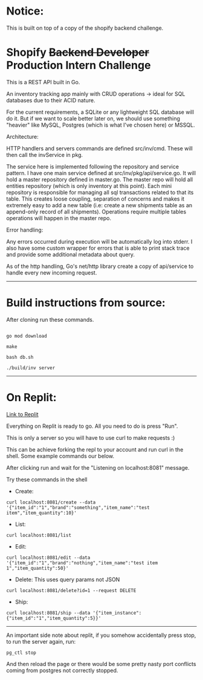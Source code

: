 # Notice:

This is built on top of a copy of the shopify backend challenge.

# Shopify ~~Backend Developer~~ Production Intern Challenge

This is a REST API built in Go.

An inventory tracking app mainly with CRUD operations -> ideal for SQL databases due to their ACID nature.

For the current requirements, a SQLite or any lightweight SQL database will do it. But if we want to scale better later on, we should use something "heavier" like MySQL, Postgres (which is what I've chosen here) or MSSQL.

Architecture:

HTTP handlers and servers commands are defined src/inv/cmd. These will then call the invService in pkg.

The service here is implemented following the repository and service pattern. I have one main service defined at src/inv/pkg/api/service.go. It will hold a master repository defined in master.go. The master repo will hold all entities repository (which is only inventory at this point). Each mini repository is responsible for managing all sql transactions related to that its table. This creates loose coupling, separation of concerns and makes it extremely easy to add a new table (i.e: create a new shipments table as an append-only record of all shipments). Operations require multiple tables operations will happen in the master repo.

Error handling:

Any errors occurred during execution will be automatically log into stderr. I also have some custom wrapper for errors that is able to print stack trace and provide some additional metadata about query.

As of the http handling, Go's net/http library create a copy of api/service to handle every new incoming request.

---

# Build instructions from source:

After cloning run these commands.

```

go mod download

make

bash db.sh

./build/inv server

```

---

# On Replit:

[Link to Replit](https://replit.com/@posrabi/shopify-backend-project-2#makefile)

Everything on Replit is ready to go. All you need to do is press "Run".

This is only a server so you will have to use curl to make requests :)

This can be achieve forking the repl to your account and run curl in the shell. Some example commands our below.

After clicking run and wait for the "Listening on localhost:8081" message.

Try these commands in the shell

- Create:

```
curl localhost:8081/create --data '{"item_id":"1","brand":"something","item_name":"test item","item_quantity":10}'
```

- List:

```
curl localhost:8081/list
```

- Edit:

```
curl localhost:8081/edit --data '{"item_id":"1","brand":"nothing","item_name":"test item 1","item_quantity":50}'
```

- Delete: This uses query params not JSON

```
curl localhost:8081/delete?id=1 --request DELETE
```

- Ship:

```
curl localhost:8081/ship --data '{"item_instance":{"item_id":"1","item_quantity":5}}'
```

---

An important side note about replit, if you somehow accidentally press stop, to run the server again, run:

```
pg_ctl stop
```

And then reload the page or there would be some pretty nasty port conflicts coming from postgres not correctly stopped.
